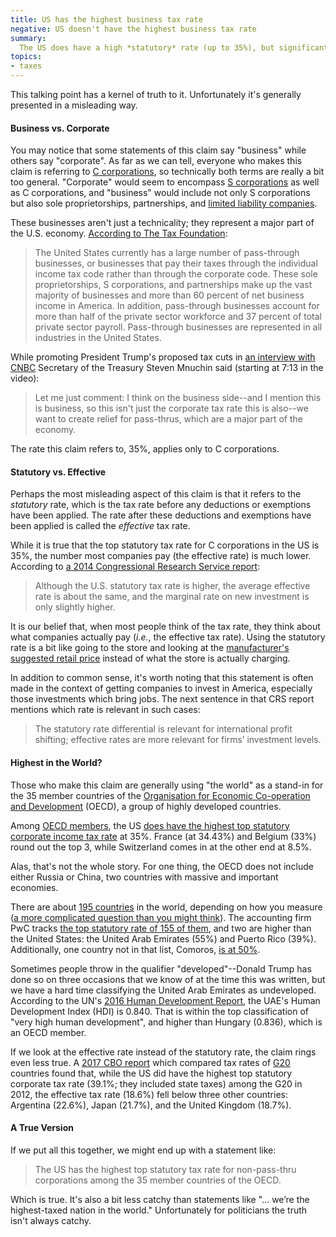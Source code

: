```yaml
---
title: US has the highest business tax rate
negative: US doesn't have the highest business tax rate
summary:
  The US does have a high *statutory* rate (up to 35%), but significant deductions and exemptions mean companies actually end up paying a much lower rate; the *effective* tax rate is about average. Furthermore, while the statutory rate is the highest among large, advanced nations, it is not the highest in the world; that distinction goes to the United Arab Emirates with rates up to 55%.
topics:
- taxes
---
```


This talking point has a kernel of truth to it. Unfortunately it's generally presented in a misleading way.

#### Business vs. Corporate

You may notice that some statements of this claim say "business" while others say "corporate". As far as we can tell, everyone who makes this claim is referring to [C corporations](https://en.wikipedia.org/wiki/C_corporation), so technically both terms are really a bit too general. "Corporate" would seem to encompass [S corporations](https://en.wikipedia.org/wiki/S_corporation) as well as C corporations, and "business" would include not only S corporations but also sole proprietorships, partnerships, and [limited liability companies](https://en.wikipedia.org/wiki/Limited_liability_company).

These businesses aren't just a technicality; they represent a major part of the U.S. economy. [According to The Tax Foundation](https://taxfoundation.org/overview-pass-through-businesses-united-states/):

> The United States currently has a large number of pass-through businesses, or businesses that pay their taxes through the individual income tax code rather than through the corporate code. These sole proprietorships, S corporations, and partnerships make up the vast majority of businesses and more than 60 percent of net business income in America. In addition, pass-through businesses account for more than half of the private sector workforce and 37 percent of total private sector payroll. Pass-through businesses are represented in all industries in the United States.

While promoting President Trump's proposed tax cuts in [an interview with CNBC](http://deliveringalpha.com/video/2017/09/12/watch-cnbcs-full-interview-with-treasury-secretary-steven-mnuchin-from-delivering-alpha.html) Secretary of the Treasury Steven Mnuchin said (starting at 7:13 in the video):

> Let me just comment: I think on the business side--and I mention this is business, so this isn't just the corporate tax rate this is also--we want to create relief for pass-thrus, which are a major part of the economy.

The rate this claim refers to, 35%, applies only to C corporations.

#### Statutory vs. Effective

Perhaps the most misleading aspect of this claim is that it refers to the *statutory* rate, which is the tax rate before any deductions or exemptions have been applied. The rate after these deductions and exemptions have been applied is called the *effective* tax rate.

While it is true that the top statutory tax rate for C corporations in the US is 35%, the number most companies pay (the effective rate) is much lower. According to [a 2014 Congressional Research Service report](https://fas.org/sgp/crs/misc/R41743.pdf):

> Although the U.S. statutory tax rate is higher, the average effective rate is about the same, and the marginal rate on new investment is only slightly higher.

It is our belief that, when most people think of the tax rate, they think about what companies actually pay (*i.e.*, the effective tax rate). Using the statutory rate is a bit like going to the store and looking at the [manufacturer's suggested retail price](https://en.wikipedia.org/wiki/List_price) instead of what the store is actually charging.

In addition to common sense, it's worth noting that this statement is often made in the context of getting companies to invest in America, especially those investments which bring jobs. The next sentence in that CRS report mentions which rate is relevant in such cases:

> The statutory rate differential is relevant for international profit shifting; effective rates are more relevant for firms’ investment levels.

#### Highest in the World?

Those who make this claim are generally using "the world" as a stand-in for the 35 member countries of the [Organisation for Economic Co-operation and Development](http://www.oecd.org/about/) (OECD), a group of highly developed countries.

Among [OECD members](http://www.oecd.org/about/membersandpartners/), the US [does have the highest top statutory corporate income tax rate](http://stats.oecd.org/index.aspx?DataSetCode=TABLE_II1) at 35%. France (at 34.43%) and Belgium (33%) round out the top 3, while Switzerland comes in at the other end at 8.5%.

Alas, that's not the whole story. For one thing, the OECD does not include either Russia or China, two countries with massive and important economies.

There are about [195 countries](https://www.state.gov/s/inr/rls/4250.htm) in the world, depending on how you measure ([a more complicated question than you might think](https://www.youtube.com/watch?v=4vsPB_lbo94)). The accounting firm PwC tracks [the top statutory rate of 155 of them](http://taxsummaries.pwc.com/uk/taxsummaries/wwts.nsf/ID/Corporate-income-tax-(CIT)-rates), and two are higher than the United States: the United Arab Emirates (55%) and Puerto Rico (39%). Additionally, one country not in that list, Comoros, [is at 50%](https://www.pwc.co.za/en/assets/pdf/tax-summaries/comoros_2014.pdf).

Sometimes people throw in the qualifier "developed"--Donald Trump has done so on three occasions that we know of at the time this was written, but we have a hard time classifying the United Arab Emirates as undeveloped. According to the UN's [2016 Human Development Report](http://hdr.undp.org/sites/default/files/2016_human_development_report.pdf), the UAE's Human Development Index (HDI) is 0.840. That is within the top classification of "very high human development", and higher than Hungary (0.836), which is an OECD member.

If we look at the effective rate instead of the statutory rate, the claim rings even less true. A [2017 CBO report](https://www.cbo.gov/system/files/115th-congress-2017-2018/reports/52419-internationaltaxratecomp.pdf) which compared tax rates of [G20](https://en.wikipedia.org/wiki/G20) countries found that, while the US did have the highest top statutory corporate tax rate (39.1%; they included state taxes) among the G20 in 2012, the effective tax rate (18.6%) fell below three other countries: Argentina (22.6%), Japan (21.7%), and the United Kingdom (18.7%).

#### A True Version

If we put all this together, we might end up with a statement like:

> The US has the highest top statutory tax rate for non-pass-thru corporations among the 35 member countries of the OECD.

Which is true. It's also a bit less catchy than statements like "… we’re the highest-taxed nation in the world." Unfortunately for politicians the truth isn't always catchy.
